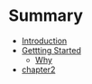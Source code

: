 # Summary

* [Introduction](README.md)
* [Gettting Started](docs/getting-started.md)
   * [Why](docs/why.md)
* [chapter2](docs/chapter2.md)

